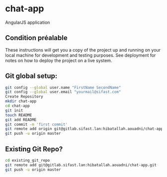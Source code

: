 # chat-app

AngularJS application

## Condition préalable

These instructions will get you a copy of the project up and running on your local machine for development and testing purposes. See deployment for notes on how to deploy the project on a live system.

## Git global setup:
```bash
git config --global user.name "FirstName SecondName"
git config --global user.email "yourmail@sifast.com"
Create Repository
mkdir chat-app
cd chat-app
git init
touch README
git add README
git commit -m 'first commit'
git remote add origin git@gitlab.sifast.lan:hibatallah.aouadni/chat-app.git
git push -u origin master
```
## Existing Git Repo?
```bash
cd existing_git_repo
git remote add git@gitlab.sifast.lan:hibatallah.aouadni/chat-app.git
git push -u origin master
```